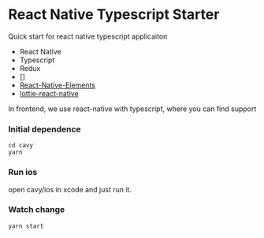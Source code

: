 # React Native Typescript Starter

Quick start for react native typescript applicaiton

- React Native
- Typescript
- Redux
- []
- [React-Native-Elements](https://github.com/react-native-training/react-native-elements)
- [lottie-react-native](https://github.com/react-native-community/lottie-react-native)

In frontend, we use react-native with typescript, where you can find support

### Initial dependence

```
cd cavy
yarn
```

### Run ios

open cavy/ios in xcode and just run it.

### Watch change

```
yarn start
```
